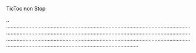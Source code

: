 TicToc non Stop

..
.............................................................................................................................................................................................................................................................................................................................................................................................................................................................................